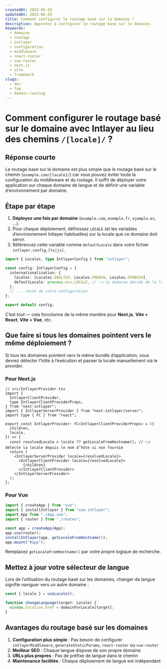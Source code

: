 ```yaml
---
createdAt: 2025-05-20
updatedAt: 2025-06-29
title: Comment configurer le routage basé sur le domaine ?
description: Apprenez à configurer le routage basé sur le domaine.
keywords:
  - domaine
  - routage
  - intlayer
  - configuration
  - middleware
  - react-router
  - vue-router
  - next.js
  - vite
  - framework
slugs:
  - doc
  - faq
  - domain-routing
---
```


# Comment configurer le **routage basé sur le domaine** avec Intlayer au lieu des chemins `/[locale]/` ?

## Réponse courte

Le routage basé sur le domaine est plus simple que le routage basé sur le chemin (`example.com/[locale]/`) car vous pouvez éviter toute la configuration du middleware et du routage. Il suffit de déployer votre application sur chaque domaine de langue et de définir une variable d’environnement par domaine.

## Étape par étape

1. **Déployez une fois par domaine** (`example.com`, `exemple.fr`, `ejemplo.es`, …).
2. Pour chaque déploiement, définissez `LOCALE` (et les variables d’environnement Intlayer habituelles) sur la locale que ce domaine doit servir.
3. Référencez cette variable comme `defaultLocale` dans votre fichier `intlayer.config.[ts|js]`.

```ts
import { Locales, type IntlayerConfig } from "intlayer";

const config: IntlayerConfig = {
  internationalization: {
    locales: [Locales.ENGLISH, Locales.FRENCH, Locales.SPANISH],
    defaultLocale: process.env.LOCALE, // 👈 le domaine décide de la locale
  },
  // ... reste de votre configuration
};

export default config;
```

C’est tout — cela fonctionne de la même manière pour **Next.js**, **Vite + React**, **Vite + Vue**, etc.

## Que faire si tous les domaines pointent vers le **même** déploiement ?

Si tous les domaines pointent vers le même bundle d’application, vous devrez détecter l’hôte à l’exécution et passer la locale manuellement via le provider.

### Pour Next.js

```tsx
// src/IntlayerProvider.tsx
import {
  IntlayerClientProvider,
  type IntlayerClientProviderProps,
} from "next-intlayer";
import { IntlayerServerProvider } from "next-intlayer/server";
import type { FC } from "react";

export const IntlayerProvider: FC<IntlayerClientProviderProps> = ({
  children,
  locale,
}) => {
  const resolvedLocale = locale ?? getLocaleFromHostname(); // 👈 détecte la locale depuis le nom d’hôte si non fournie
  return (
    <IntlayerServerProvider locale={resolvedLocale}>
      <IntlayerClientProvider locale={resolvedLocale}>
        {children}
      </IntlayerClientProvider>
    </IntlayerServerProvider>
  );
};
```

### Pour Vue

```ts
import { createApp } from "vue";
import { installIntlayer } from "vue-intlayer";
import App from "./App.vue";
import { router } from "./routes";

const app = createApp(App);
app.use(router);
installIntlayer(app, getLocaleFromHostname());
app.mount("#app");
```

Remplacez `getLocaleFromHostname()` par votre propre logique de recherche.

## Mettez à jour votre sélecteur de langue

Lors de l’utilisation du routage basé sur les domaines, changer de langue signifie naviguer vers un autre domaine :

```ts
const { locale } = useLocale();

function changeLanguage(target: Locale) {
  window.location.href = domainForLocale[target];
}
```

## Avantages du routage basé sur les domaines

1. **Configuration plus simple** : Pas besoin de configurer `intlayerMiddleware`, `generateStaticParams`, `react-router` ou `vue-router`
2. **Meilleur SEO** : Chaque langue dispose de son propre domaine
3. **URLs plus propres** : Pas de préfixe de langue dans le chemin
4. **Maintenance facilitée** : Chaque déploiement de langue est indépendant
